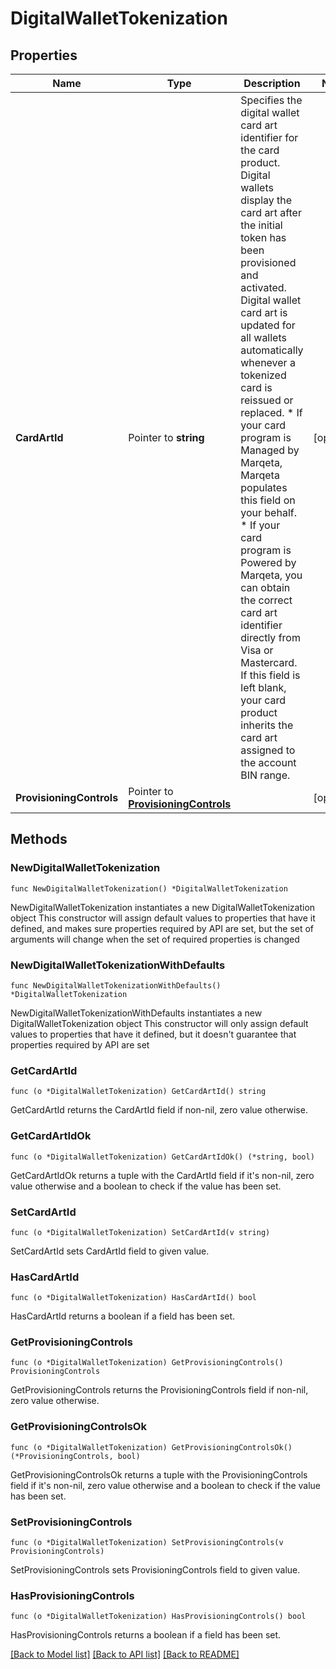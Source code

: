 # DigitalWalletTokenization

## Properties

Name | Type | Description | Notes
------------ | ------------- | ------------- | -------------
**CardArtId** | Pointer to **string** | Specifies the digital wallet card art identifier for the card product. Digital wallets display the card art after the initial token has been provisioned and activated. Digital wallet card art is updated for all wallets automatically whenever a tokenized card is reissued or replaced.  * If your card program is Managed by Marqeta, Marqeta populates this field on your behalf. * If your card program is Powered by Marqeta, you can obtain the correct card art identifier directly from Visa or Mastercard.  If this field is left blank, your card product inherits the card art assigned to the account BIN range. | [optional] 
**ProvisioningControls** | Pointer to [**ProvisioningControls**](ProvisioningControls.md) |  | [optional] 

## Methods

### NewDigitalWalletTokenization

`func NewDigitalWalletTokenization() *DigitalWalletTokenization`

NewDigitalWalletTokenization instantiates a new DigitalWalletTokenization object
This constructor will assign default values to properties that have it defined,
and makes sure properties required by API are set, but the set of arguments
will change when the set of required properties is changed

### NewDigitalWalletTokenizationWithDefaults

`func NewDigitalWalletTokenizationWithDefaults() *DigitalWalletTokenization`

NewDigitalWalletTokenizationWithDefaults instantiates a new DigitalWalletTokenization object
This constructor will only assign default values to properties that have it defined,
but it doesn't guarantee that properties required by API are set

### GetCardArtId

`func (o *DigitalWalletTokenization) GetCardArtId() string`

GetCardArtId returns the CardArtId field if non-nil, zero value otherwise.

### GetCardArtIdOk

`func (o *DigitalWalletTokenization) GetCardArtIdOk() (*string, bool)`

GetCardArtIdOk returns a tuple with the CardArtId field if it's non-nil, zero value otherwise
and a boolean to check if the value has been set.

### SetCardArtId

`func (o *DigitalWalletTokenization) SetCardArtId(v string)`

SetCardArtId sets CardArtId field to given value.

### HasCardArtId

`func (o *DigitalWalletTokenization) HasCardArtId() bool`

HasCardArtId returns a boolean if a field has been set.

### GetProvisioningControls

`func (o *DigitalWalletTokenization) GetProvisioningControls() ProvisioningControls`

GetProvisioningControls returns the ProvisioningControls field if non-nil, zero value otherwise.

### GetProvisioningControlsOk

`func (o *DigitalWalletTokenization) GetProvisioningControlsOk() (*ProvisioningControls, bool)`

GetProvisioningControlsOk returns a tuple with the ProvisioningControls field if it's non-nil, zero value otherwise
and a boolean to check if the value has been set.

### SetProvisioningControls

`func (o *DigitalWalletTokenization) SetProvisioningControls(v ProvisioningControls)`

SetProvisioningControls sets ProvisioningControls field to given value.

### HasProvisioningControls

`func (o *DigitalWalletTokenization) HasProvisioningControls() bool`

HasProvisioningControls returns a boolean if a field has been set.


[[Back to Model list]](../README.md#documentation-for-models) [[Back to API list]](../README.md#documentation-for-api-endpoints) [[Back to README]](../README.md)



